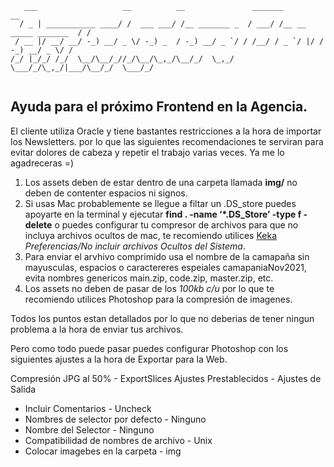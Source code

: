 ```
   ___                   __          __               _______                       __
  / _ | ___________ ____/ /  ___ ___/ /__ _______ _  / ___/ /__ __  _____ _______  / /
 / __ |/ __/ __/ -_) __/ _ \/ -_) _  / -_) __/ _ `/ / /__/ / _ `/ |/ / -_) __/ _ \/ / 
/_/ |_/_/ /_/  \__/\__/_//_/\__/\_,_/\__/_/  \_,_/  \___/_/\_,_/|___/\__/_/  \___/_/  
                                                                                      
```
                                                                                
## Ayuda para el próximo Frontend en la Agencia. 

El cliente utiliza Oracle y tiene bastantes restricciones a la hora de importar los Newsletters. 
por lo que las siguientes recomendaciones te serviran para evitar dolores de cabeza y repetir el trabajo varias veces. Ya me lo agadreceras =) 

1. Los assets deben de estar dentro de una carpeta llamada **img/** no deben de contenter espacios ni signos. 
2. Si usas Mac probablemente se llegue a filtar un .DS_store puedes apoyarte en la terminal y ejecutar **find . -name ‘*.DS_Store’ -type f -delete** o puedes configurar tu compresor de archivos para que no incluya archivos ocultos de mac, te recomiendo utilices [Keka](http://www.kekaosx.com/es/) _Preferencias/No incluir archivos Ocultos del Sistema_.
3. Para enviar el arvhivo comprimido usa el nombre de la camapaña sin mayusculas, espacios o caractereres espeiales camapaniaNov2021, evita nombres genericos main.zip, code.zip, master.zip, etc.
4. Los assets no deben de pasar de los _100kb c/u_ por lo que te recomiendo utilices Photoshop para la compresión de imagenes. 

Todos los puntos estan detallados por lo que no deberias de tener ningun problema a la hora de enviar tus archivos.

Pero como todo puede pasar puedes configurar Photoshop con los siguientes ajustes a la hora de Exportar para la Web. 

Compresión JPG al 50% - ExportSlices 
Ajustes Prestablecidos - Ajustes de Salida
- Incluir Comentarios - Uncheck 
- Nombres de selector por defecto - Ninguno
- Nombre del Selector - Ninguno
- Compatibilidad de nombres de archivo - Unix
- Colocar imagebes en la carpeta - img 
